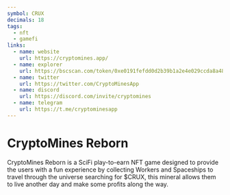 ```yaml
---
symbol: CRUX
decimals: 18
tags:
  - nft
  - gamefi
links:
  - name: website
    url: https://cryptomines.app/
  - name: explorer
    url: https://bscscan.com/token/0xe0191fefdd0d2b39b1a2e4e029ccda8a481b7995
  - name: twitter
    url: https://twitter.com/CryptoMinesApp
  - name: discord
    url: https://discord.com/invite/cryptomines
  - name: telegram
    url: https://t.me/cryptominesapp
---
```


# CryptoMines Reborn

CryptoMines Reborn is a SciFi play-to-earn NFT game designed to provide the users with a fun experience by collecting Workers and Spaceships to travel through the universe searching for $CRUX, this mineral allows them to live another day and make some profits along the way.
